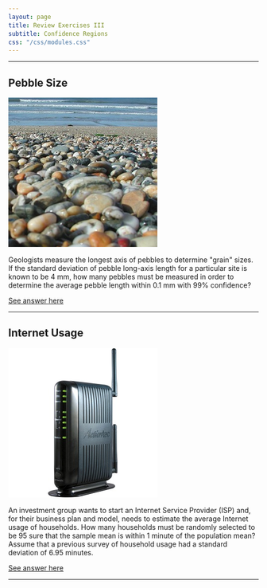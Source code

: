 ```yaml
---
layout: page
title: Review Exercises III
subtitle: Confidence Regions
css: "/css/modules.css"
---
```


----

## Pebble Size
<img src="zimgs/pebbles.jpg" alt="Pebbles" class="img-right">

Geologists measure the longest axis of pebbles to determine "grain" sizes. If the standard deviation of pebble long-axis length for a particular site is known to be 4 mm, how many pebbles must be measured in order to determine the average pebble length within 0.1 mm with 99% confidence?

[See answer here](zRevExAns/ConfRegions_Calcsn.html#pebble-size)

----

## Internet Usage
<img src="zimgs/modem.jpg" alt="Modem" class="img-right">

An investment group wants to start an Internet Service Provider (ISP) and, for their business plan and model, needs to estimate the average Internet usage of households. How many households must be randomly selected to be 95 sure that the sample mean is within 1 minute of the population mean?  Assume that a previous survey of household usage had a standard deviation of 6.95 minutes.

[See answer here](zRevExAns/ConfRegions_Calcsn.html#internet-usage)

----
